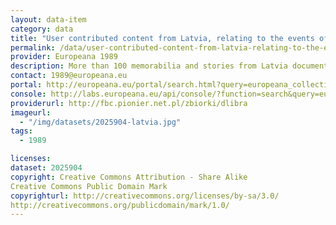 ```yaml
---
layout: data-item
category: data
title: "User contributed content from Latvia, relating to the events of 1989 in Central and Eastern Europe."
permalink: /data/user-contributed-content-from-latvia-relating-to-the-events-of-1989-in-central-and-eastern-europe.
provider: Europeana 1989
description: More than 100 memorabilia and stories from Latvia documenting the political and social changes in Central and Eastern Europe in the year 1989. Provided by Europeana 1989, which is a pan-European project concerning the changes related to what is commonly known as the fall of the Iron Curtain.
contact: 1989@europeana.eu
portal: http://europeana.eu/portal/search.html?query=europeana_collectionName%3A2025904*&rows=24
console: http://labs.europeana.eu/api/console/?function=search&query=europeana_collectionName%3A2025904*&rows=24
providerurl: http://fbc.pionier.net.pl/zbiorki/dlibra
imageurl:
  - "/img/datasets/2025904-latvia.jpg"
tags:
  - 1989

licenses:
dataset: 2025904
copyright: Creative Commons Attribution - Share Alike
Creative Commons Public Domain Mark
copyrighturl: http://creativecommons.org/licenses/by-sa/3.0/
http://creativecommons.org/publicdomain/mark/1.0/
---
```

